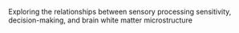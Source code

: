 Exploring the relationships between sensory processing sensitivity, decision-making, and brain white matter microstructure
